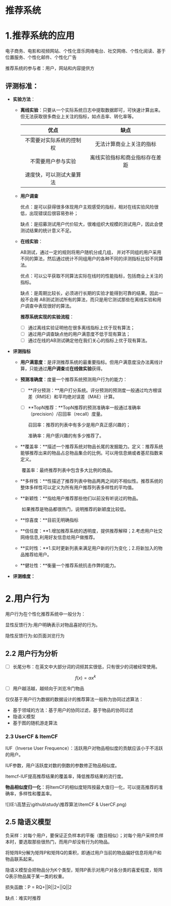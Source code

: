 # 推荐系统

# 1.推荐系统的应用

电子商务、电影和视频网站、个性化音乐网络电台、社交网络、个性化阅读、基于位置服务、个性化邮件、个性化广告

推荐系统的参与者：用户，网站和内容提供方

## 评测标准：

- **实验方法**：

  - **离线实验**：只要从一个实际系统日志中提取数据即可，可快速计算出来。但无法获取很多商业上关注的指标，如点击率、转化率等。

    |           优点           |              缺点              |
    | :----------------------: | :----------------------------: |
    | 不需要对实际系统的控制权 |    无法计算商业上关注的指标    |
    |    不需要用户参与实验    | 离线实验指标和商业指标存在差距 |
    | 速度快，可以测试大量算法 |                                |

  - **用户调查**

    优点：是可以获得很多体现用户主观感受的指标，相对在线实验风险很低，出现错误后很容易弥补；

    缺点：是招募测试用户代价较大，很难组织大规模的测试用户，因此会使测试结果的统计意义不足。

  - **在线实验**：

    AB测试，通过一定的规则将用户随机分成几组， 并对不同组的用户采用不同的算法，然后通过统计不同组用户的各种不同的评测指标比较不同算法。

    优点：可以公平获取不同算法实际在线时的性能指标，包括商业上关注的指标。

    缺点：是周期比较长，必须进行长期的实验才能得到可靠的结果。因此一般不会用 AB测试测试所有的算法，而只是用它测试那些在离线实验和用户调查中表现很好的算法。

    **推荐系统实现的实验流程**：

    - [ ] 通过离线实验证明他在很多离线指标上优于现有算法；
    - [ ] 通过用户调查缺点他的用户满意度不低于现有算法；
    - [ ] 通过在线的AB测试确定他在我们关心的指标上优于现有算法。

- **评测指标**

  - **用户满意度**：是评测推荐系统的最重要指标。但用户满意度没办法离线计算，只能通过**用户调查**或**在线做实验**获得。

  - **预测准确度**：度量一个推荐系统预测用户行为的能力：

    - [ ] **评分预测：**用户打分系统。评分预测的预测度一般通过均方根误差（RMSE）和平均绝对误差（MAE）计算。

    - [ ] **TopN推荐：**TopN推荐的预测准确率一般通过准确率（precision）/召回率（recall）度量。

      召回率：推荐的列表中有多少是用户真正感兴趣的；

      准确率：用户感兴趣的有多少推荐了。

  - **覆盖率：**描述一个推荐系统对物品长尾的发掘能力。定义：推荐系统能够推荐出来的物品占总物品集合的比例。可以用信息熵或者基尼指数来定义。

    ​       覆盖率：最终推荐列表中包含多大比例的商品。

  - **多样性：**性描述了推荐列表中物品两两之间的不相似性。推荐系统的整体多样性可以定义为所有用户推荐列表多样性的平均值。

  - **新颖性：**指给用户推荐那些他们以前没有听说过的物品。

    ​             如果推荐是物品都很热门，说明推荐的新颖度比较低。

  - **惊喜度：**目前无明确指标

  - **信任度：**1.增加推荐系统的透明度，提供推荐解释；2.考虑用户社交网络信息,利用好友信息给用户做推荐。

  - **实时性：**1.实时更新列表来满足用户新的行为变化；2.将新加入的物品推荐给用户。

  - **健壮性：**衡量一个推荐系统抗击作弊的能力。

- **评测维度：**



# 2.用户行为

用户行为在个性化推荐系统中一般分为：

显性反馈行为:用户明确表示对物品喜好的行为。

隐性反馈行为:如页面浏览行为

## 2.2 用户行为分析

- [ ] 长尾分布：在英文中大部分词的词频其实很低，只有很少的词被经常使用。

$$
f(x) = \alpha x^k
$$

- [ ] 用户越活越，越倾向于浏览冷门物品

仅仅基于用户行为数据的数据设计的推荐算法一般称为协同过滤算法：

- 基于领域的方法：基于用户的协同过滤，基于物品的协同过滤
- 隐语义模型
- 基于图的随机游走算法

### 2.3 UserCF & ItemCF

IUF（Inverse User Frequence）：活跃用户对物品相似度的贡献应该小于不活跃的用户。

IUF参数，用户活跃度对数的倒数的参数修正物品相似度。

Itemcf-IUF提高推荐结果的覆盖率，降低推荐结果的流行度。

**物品相似度归一化**：将ItemCF的相似度矩阵按最大值归一化，可以提高推荐的准确率，多样性和覆盖率。

![](E:\高慧云\github\study\推荐算法\ItemCF & UserCF.png)



## 2.5 隐语义模型

负采样：对每个用户，要保证正负样本的平衡（数目相似）；对每个用户采样负样本时，要选取那些很热门，而用户却没有行为的物品。

将矩阵R分解为矩阵P和矩阵Q的乘积，即通过用户当前的物品偏好信息将用户和物品联系起来。

隐语义模型会把物品分为K个类型，矩阵P表示对用户对各分类的喜爱程度，矩阵Q表示物品属于某一类的权重。

损失函数：P = RQ+||R||2+||Q||2

缺点：难实时推荐